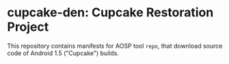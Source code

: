 cupcake-den: Cupcake Restoration Project 
===========

This repository contains manifests for AOSP tool `repo`, that download source code of Android 1.5 ("Cupcake") builds. 